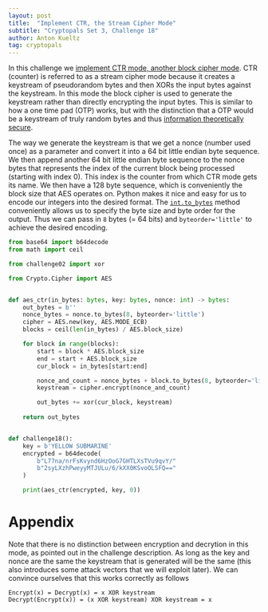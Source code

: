 ```yaml
---
layout: post
title:  "Implement CTR, the Stream Cipher Mode"
subtitle: "Cryptopals Set 3, Challenge 18"
author: Anton Kueltz
tag: cryptopals
---
```


In this challenge we [implement CTR mode, another block cipher mode](https://cryptopals.com/sets/3/challenges/18).
CTR (counter) is referred to as a stream cipher mode because it creates a keystream of
pseudorandom bytes and then XORs the input bytes against the keystream. In this mode the
block cipher is used to generate the keystream rather than directly encrypting the input
bytes. This is similar to how a one time pad (OTP) works, but with the distinction that a
OTP would be a keystream of truly random bytes and thus
[information theoretically secure](https://en.wikipedia.org/wiki/Information-theoretic_security).

The way we generate the keystream is that we get a nonce (number used once) as a parameter
and convert it into a 64 bit little endian byte sequence. We then append another 64 bit little
endian byte sequence to the nonce bytes that represents the index of the current block being
processed (starting with index 0). This index is the counter from which CTR mode gets its name.
We then have a 128 byte sequence, which is conveniently the block size that AES operates on. 
Python makes it nice and easy for us to encode our integers into the desired format. The
[`int.to_bytes`](https://docs.python.org/3/library/stdtypes.html#int.to_bytes)
method conveniently allows us to specify the byte size and byte order for the output. Thus
we can pass in `8` bytes (= 64 bits) and `byteorder='little'` to achieve the desired encoding.

```python
from base64 import b64decode
from math import ceil

from challenge02 import xor

from Crypto.Cipher import AES


def aes_ctr(in_bytes: bytes, key: bytes, nonce: int) -> bytes:
    out_bytes = b''
    nonce_bytes = nonce.to_bytes(8, byteorder='little')
    cipher = AES.new(key, AES.MODE_ECB)
    blocks = ceil(len(in_bytes) / AES.block_size)

    for block in range(blocks):
        start = block * AES.block_size
        end = start + AES.block_size
        cur_block = in_bytes[start:end]

        nonce_and_count = nonce_bytes + block.to_bytes(8, byteorder='little')
        keystream = cipher.encrypt(nonce_and_count)

        out_bytes += xor(cur_block, keystream)
    
    return out_bytes


def challenge18():
    key = b'YELLOW SUBMARINE'
    encrypted = b64decode(
        b"L77na/nrFsKvynd6HzOoG7GHTLXsTVu9qvY/"
        b"2syLXzhPweyyMTJULu/6/kXX0KSvoOLSFQ=="
    )

    print(aes_ctr(encrypted, key, 0))
```

# Appendix

Note that there is no distinction between encryption and decrytion in this mode, as pointed out in
the challenge description. As long as the key and nonce are the same the keystream that is generated
will be the same (this also introduces some attack vectors that we will exploit later). We can
convince ourselves that this works correctly as follows

```
Encrypt(x) = Decrypt(x) = x XOR keystream
Decrypt(Encrypt(x)) = (x XOR keystream) XOR keystream = x
```
